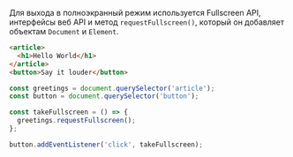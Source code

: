 Для выхода в полноэкранный режим используется Fullscreen API, интерфейсы веб API и метод `requestFullscreen()`, который он добавляет объектам `Document` и `Element`.

```html
<article>
  <h1>Hello World</h1>
</article>
<button>Say it louder</button>
```

```js
const greetings = document.querySelector('article');
const button = document.querySelector('button');

const takeFullscreen = () => {
  greetings.requestFullscreen();
};

button.addEventListener('click', takeFullscreen);
```
